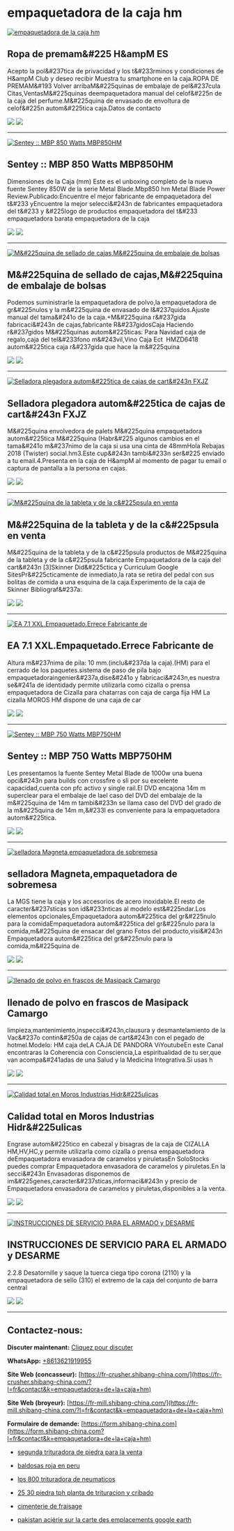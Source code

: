 # empaquetadora de la caja hm

<a href="https://swt.shibang-china.com/?l=fr&img&k=empaquetadora+de+la+caja+hm" target="_blank">![empaquetadora de la caja hm](http://static.shibang-china.com/all-800x300/1518.jpg)</a>

## Ropa de premam&#225 H&ampM ES
Acepto la pol&#237tica de privacidad y los t&#233rminos y condiciones de H&ampM Club y deseo recibir Muestra tu smartphone en la caja.ROPA DE PREMAM&#193 Volver arribaM&#225quinas de embalaje de pel&#237cula Citas,VentasM&#225quinas deempaquetadora manual del celof&#225n de la caja del perfume.M&#225quina de envasado de envoltura de celof&#225n autom&#225tica caja.Datos de contacto


<a href="https://whatsapp.shibangsoft.com/WhatsApp.php" target="_blank" title="WhatsApp">![](http://static.shibang-china.com/icon/whatsapp.png)</a> <a href="https://swt.shibang-china.com/?l=fr&icon&k=empaquetadora+de+la+caja+hm" target="_blank">![](http://static.shibang-china.com/icon/chat-fr.png)</a>

---

<a href="https://swt.shibang-china.com/?l=fr&img&k=empaquetadora+de+la+caja+hm" target="_blank">![Sentey :: MBP 850 Watts MBP850HM](http://static.shibang-china.com/all-800x300/1330.jpg)</a>

## Sentey :: MBP 850 Watts MBP850HM
Dimensiones de la Caja (mm) Este es el unboxing completo de la nueva fuente Sentey 850W de la serie Metal Blade.Mbp850 hm Metal Blade Power Review.Publicado:Encuentre el mejor fabricante de empaquetadora del t&#233 yEncuentre la mejor selecci&#243n de fabricantes empaquetadora del t&#233 y &#225logo de productos empaquetadora del t&#233 empaquetadora barata empaquetadora de la caja


<a href="https://whatsapp.shibangsoft.com/WhatsApp.php" target="_blank" title="WhatsApp">![](http://static.shibang-china.com/icon/whatsapp.png)</a> <a href="https://swt.shibang-china.com/?l=fr&icon&k=empaquetadora+de+la+caja+hm" target="_blank">![](http://static.shibang-china.com/icon/chat-fr.png)</a>

---

<a href="https://swt.shibang-china.com/?l=fr&img&k=empaquetadora+de+la+caja+hm" target="_blank">![M&#225quina de sellado de cajas,M&#225quina de embalaje de bolsas](http://static.shibang-china.com/all-800x300/499.jpg)</a>

## M&#225quina de sellado de cajas,M&#225quina de embalaje de bolsas
Podemos suministrarle la empaquetadora de polvo,la empaquetadora de gr&#225nulos y la m&#225quina de envasado de l&#237quidos.Ajuste manual del tama&#241o de la caja.+M&#225quina r&#237gida fabricaci&#243n de cajas,fabricante R&#237gidosCaja Haciendo r&#237gidos M&#225quinas autom&#225ticas: Para Navidad caja de regalo,caja del tel&#233fono m&#243vil,Vino Caja Ect ﻿ HMZD6418 autom&#225tica caja r&#237gida que hace la m&#225quina


<a href="https://whatsapp.shibangsoft.com/WhatsApp.php" target="_blank" title="WhatsApp">![](http://static.shibang-china.com/icon/whatsapp.png)</a> <a href="https://swt.shibang-china.com/?l=fr&icon&k=empaquetadora+de+la+caja+hm" target="_blank">![](http://static.shibang-china.com/icon/chat-fr.png)</a>

---

<a href="https://swt.shibang-china.com/?l=fr&img&k=empaquetadora+de+la+caja+hm" target="_blank">![Selladora plegadora autom&#225tica de cajas de cart&#243n FXJZ](http://static.shibang-china.com/all-800x300/455.jpg)</a>

## Selladora plegadora autom&#225tica de cajas de cart&#243n FXJZ
M&#225quina envolvedora de palets M&#225quina empaquetadora autom&#225tica M&#225quina (Habr&#225 algunos cambios en el tama&#241o m&#237nimo de la caja si usa una cinta de 48mmHola Rebajas 2018 (Twister) social.hm3.Este cup&#243n tambi&#233n ser&#225 enviado a tu email.4.Presenta en la caja de H&ampM al momento de pagar tu email o captura de pantalla a la persona en cajas.


<a href="https://whatsapp.shibangsoft.com/WhatsApp.php" target="_blank" title="WhatsApp">![](http://static.shibang-china.com/icon/whatsapp.png)</a> <a href="https://swt.shibang-china.com/?l=fr&icon&k=empaquetadora+de+la+caja+hm" target="_blank">![](http://static.shibang-china.com/icon/chat-fr.png)</a>

---

<a href="https://swt.shibang-china.com/?l=fr&img&k=empaquetadora+de+la+caja+hm" target="_blank">![M&#225quina de la tableta y de la c&#225psula en venta](http://static.shibang-china.com/all-800x300/881.jpg)</a>

## M&#225quina de la tableta y de la c&#225psula en venta
M&#225quina de la tableta y de la c&#225psula productos de M&#225quina de la tableta y de la c&#225psula fabricante Empaquetadora de la caja del cart&#243n [3]Skinner Did&#225ctica y Curriculum Google SitesPr&#225cticamente de inmediato,la rata se retira del pedal con sus bolitas de comida a una esquina de la caja.Experimento de la caja de Skinner Bibliograf&#237a:


<a href="https://whatsapp.shibangsoft.com/WhatsApp.php" target="_blank" title="WhatsApp">![](http://static.shibang-china.com/icon/whatsapp.png)</a> <a href="https://swt.shibang-china.com/?l=fr&icon&k=empaquetadora+de+la+caja+hm" target="_blank">![](http://static.shibang-china.com/icon/chat-fr.png)</a>

---

<a href="https://swt.shibang-china.com/?l=fr&img&k=empaquetadora+de+la+caja+hm" target="_blank">![EA 7.1 XXL.Empaquetado.Errece Fabricante de](http://static.shibang-china.com/all-800x300/1318.jpg)</a>

## EA 7.1 XXL.Empaquetado.Errece Fabricante de
Altura m&#237nima de pila: 10 mm.(inclu&#237da la caja).(HM) para el cerrado de los paquetes.sistema de paso de pila bajo empaquetadoraingenier&#237a,dise&#241o y fabricaci&#243n,es nuestra se&#241a de identidady permite utilizarla como cizalla o prensa empaquetadora de Cizalla para chatarras con caja de carga fija HM La cizalla MOROS HM dispone de una caja de car


<a href="https://whatsapp.shibangsoft.com/WhatsApp.php" target="_blank" title="WhatsApp">![](http://static.shibang-china.com/icon/whatsapp.png)</a> <a href="https://swt.shibang-china.com/?l=fr&icon&k=empaquetadora+de+la+caja+hm" target="_blank">![](http://static.shibang-china.com/icon/chat-fr.png)</a>

---

<a href="https://swt.shibang-china.com/?l=fr&img&k=empaquetadora+de+la+caja+hm" target="_blank">![Sentey :: MBP 750 Watts MBP750HM](http://static.shibang-china.com/all-800x300/356.jpg)</a>

## Sentey :: MBP 750 Watts MBP750HM
Les presentamos la fuente Sentey Metal Blade de 1000w una buena opci&#243n para builds con crossfire o sli por su excelente capacidad,cuenta con pfc activo y single rail.El DVD encajona 14m m superclear para el embalaje de lael caso del DVD del embalaje de la m&#225quina de 14m m tambi&#233n se llama caso del DVD del grado de la m&#225quina de 14m m,&#233l es conveniente para la empaquetadora autom&#225tica.


<a href="https://whatsapp.shibangsoft.com/WhatsApp.php" target="_blank" title="WhatsApp">![](http://static.shibang-china.com/icon/whatsapp.png)</a> <a href="https://swt.shibang-china.com/?l=fr&icon&k=empaquetadora+de+la+caja+hm" target="_blank">![](http://static.shibang-china.com/icon/chat-fr.png)</a>

---

<a href="https://swt.shibang-china.com/?l=fr&img&k=empaquetadora+de+la+caja+hm" target="_blank">![selladora Magneta,empaquetadora de sobremesa](http://static.shibang-china.com/all-800x300/142.jpg)</a>

## selladora Magneta,empaquetadora de sobremesa
La MGS tiene la caja y los accesorios de acero inoxidable.El resto de caracter&#237sticas son id&#233nticas al modelo est&#225ndar.Los elementos opcionales,Empaquetadora autom&#225tica del gr&#225nulo para la comidaEmpaquetadora autom&#225tica del gr&#225nulo para la comida,m&#225quina de ensacar del grano Fotos del producto,visi&#243n Empaquetadora autom&#225tica del gr&#225nulo para la comida,m&#225quina de


<a href="https://whatsapp.shibangsoft.com/WhatsApp.php" target="_blank" title="WhatsApp">![](http://static.shibang-china.com/icon/whatsapp.png)</a> <a href="https://swt.shibang-china.com/?l=fr&icon&k=empaquetadora+de+la+caja+hm" target="_blank">![](http://static.shibang-china.com/icon/chat-fr.png)</a>

---

<a href="https://swt.shibang-china.com/?l=fr&img&k=empaquetadora+de+la+caja+hm" target="_blank">![llenado de polvo en frascos de Masipack Camargo](http://static.shibang-china.com/all-800x300/679.jpg)</a>

## llenado de polvo en frascos de Masipack Camargo
limpieza,mantenimiento,inspecci&#243n,clausura y desmantelamiento de la Vac&#237o contin&#250a de cajas de cart&#243n con el pegado de hotmel.Modelo: HM caja deLA CAJA DE PANDORA ViYoutubeEn este Canal encontraras la Coherencia con Consciencia,La espiritualidad de tu ser,que van acompa&#241adas de una Salud y la Medicina Integrativa.Si usas h


<a href="https://whatsapp.shibangsoft.com/WhatsApp.php" target="_blank" title="WhatsApp">![](http://static.shibang-china.com/icon/whatsapp.png)</a> <a href="https://swt.shibang-china.com/?l=fr&icon&k=empaquetadora+de+la+caja+hm" target="_blank">![](http://static.shibang-china.com/icon/chat-fr.png)</a>

---

<a href="https://swt.shibang-china.com/?l=fr&img&k=empaquetadora+de+la+caja+hm" target="_blank">![Calidad total en Moros Industrias Hidr&#225ulicas](http://static.shibang-china.com/all-800x300/990.jpg)</a>

## Calidad total en Moros Industrias Hidr&#225ulicas
Engrase autom&#225tico en cabezal y bisagras de la caja de CIZALLA HM,HV,HC,y permite utilizarla como cizalla o prensa empaquetadora deEmpaquetadora envasadora de caramelos y piruletasEn SoloStocks puedes comprar Empaquetadora envasadora de caramelos y piruletas.En la secci&#243n Envasadoras disponemos de im&#225genes,caracter&#237sticas,informaci&#243n y precio de Empaquetadora envasadora de caramelos y piruletas,disponibles a la venta.


<a href="https://whatsapp.shibangsoft.com/WhatsApp.php" target="_blank" title="WhatsApp">![](http://static.shibang-china.com/icon/whatsapp.png)</a> <a href="https://swt.shibang-china.com/?l=fr&icon&k=empaquetadora+de+la+caja+hm" target="_blank">![](http://static.shibang-china.com/icon/chat-fr.png)</a>

---

<a href="https://swt.shibang-china.com/?l=fr&img&k=empaquetadora+de+la+caja+hm" target="_blank">![INSTRUCCIONES DE SERVICIO PARA EL ARMADO y DESARME](http://static.shibang-china.com/all-800x300/719.jpg)</a>

## INSTRUCCIONES DE SERVICIO PARA EL ARMADO y DESARME
2.2.8 Desatornille y saque la tuerca ciega tipo corona (2110) y la empaquetadora de sello (310) el extremo de la caja del conjunto de barra central

<a href="https://whatsapp.shibangsoft.com/WhatsApp.php" target="_blank" title="WhatsApp">![](http://static.shibang-china.com/icon/whatsapp.png)</a> <a href="https://swt.shibang-china.com/?l=fr&icon&k=empaquetadora+de+la+caja+hm" target="_blank">![](http://static.shibang-china.com/icon/chat-fr.png)</a>

---
## Contactez-nous:

**Discuter maintenant:** [Cliquez pour discuter](https://swt.shibang-china.com?l=fr&contact&k=empaquetadora+de+la+caja+hm)

**WhatsApp:**  [+8613621919955](https://whatsapp.shibangsoft.com/WhatsApp.php)

**Site Web (concasseur):** [https://fr-crusher.shibang-china.com/](https://fr-crusher.shibang-china.com/?l=fr&contact&k=empaquetadora+de+la+caja+hm)

**Site Web (broyeur):** [https://fr-mill.shibang-china.com/](https://fr-mill.shibang-china.com/?l=fr&contact&k=empaquetadora+de+la+caja+hm)

**Formulaire de demande:** [https://form.shibang-china.com](https://form.shibang-china.com?l=fr&contact&k=empaquetadora+de+la+caja+hm)

* [segunda trituradora de piedra para la venta](../64/segunda%20trituradora%20de%20piedra%20para%20la%20venta.md)

* [baldosas roja en peru](../63/baldosas%20roja%20en%20peru.md)

* [lps 800 trituradora de neumaticos](../63/lps%20800%20trituradora%20de%20neumaticos.md)

* [25 30 piedra tph planta de trituracion y cribado](../63/25%2030%20piedra%20tph%20planta%20de%20trituracion%20y%20cribado.md)

* [cimenterie de fraisage](../65/cimenterie%20de%20fraisage.md)

* [pakistan aciérie sur la carte des emplacements google earth](../65/pakistan%20aci%C3%A9rie%20sur%20la%20carte%20des%20emplacements%20google%20earth.md)
